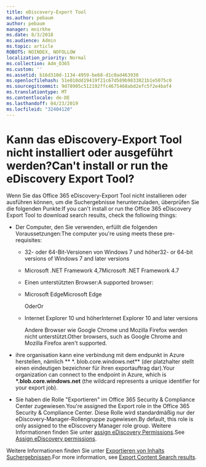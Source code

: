 ```yaml
---
title: eDiscovery-Export Tool
ms.author: pebaum
author: pebaum
manager: mnirkhe
ms.date: 8/3/2018
ms.audience: Admin
ms.topic: article
ROBOTS: NOINDEX, NOFOLLOW
localization_priority: Normal
ms.collection: Adm_O365
ms.custom: ''
ms.assetid: b16d310d-1134-4959-be68-d1c0ad463930
ms.openlocfilehash: 51e010dd19419f21c67d589b9833821b1e5075c0
ms.sourcegitcommit: 9d78905c512192ffc4675468abd2efc5f2e4baf4
ms.translationtype: MT
ms.contentlocale: de-DE
ms.lasthandoff: 04/23/2019
ms.locfileid: "32404120"
---
```

# <a name="cant-install-or-run-the-ediscovery-export-tool"></a><span data-ttu-id="ced5f-102">Kann das eDiscovery-Export Tool nicht installiert oder ausgeführt werden?</span><span class="sxs-lookup"><span data-stu-id="ced5f-102">Can't install or run the eDiscovery Export Tool?</span></span>

<span data-ttu-id="ced5f-103">Wenn Sie das Office 365 eDiscovery-Export Tool nicht installieren oder ausführen können, um die Suchergebnisse herunterzuladen, überprüfen Sie die folgenden Punkte:</span><span class="sxs-lookup"><span data-stu-id="ced5f-103">If you can't install or run the Office 365 eDiscovery Export Tool to download search results, check the following things:</span></span>
  
- <span data-ttu-id="ced5f-104">Der Computer, den Sie verwenden, erfüllt die folgenden Voraussetzungen:</span><span class="sxs-lookup"><span data-stu-id="ced5f-104">The computer you're using meets these pre-requisites:</span></span>
    
  - <span data-ttu-id="ced5f-105">32- oder 64-Bit-Versionen von Windows 7 und höher</span><span class="sxs-lookup"><span data-stu-id="ced5f-105">32- or 64-bit versions of Windows 7 and later versions</span></span>
    
  - <span data-ttu-id="ced5f-106">Microsoft .NET Framework 4,7</span><span class="sxs-lookup"><span data-stu-id="ced5f-106">Microsoft .NET Framework 4.7</span></span>
    
  - <span data-ttu-id="ced5f-107">Einen unterstützten Browser:</span><span class="sxs-lookup"><span data-stu-id="ced5f-107">A supported browser:</span></span>
    
  - <span data-ttu-id="ced5f-108">Microsoft Edge</span><span class="sxs-lookup"><span data-stu-id="ced5f-108">Microsoft Edge</span></span>
    
    <span data-ttu-id="ced5f-109">Oder</span><span class="sxs-lookup"><span data-stu-id="ced5f-109">Or</span></span>
    
  - <span data-ttu-id="ced5f-110">Internet Explorer 10 und höher</span><span class="sxs-lookup"><span data-stu-id="ced5f-110">Internet Explorer 10 and later versions</span></span>
    
    <span data-ttu-id="ced5f-111">Andere Browser wie Google Chrome und Mozilla Firefox werden nicht unterstützt.</span><span class="sxs-lookup"><span data-stu-id="ced5f-111">Other browsers, such as Google Chrome and Mozilla Firefox aren't supported.</span></span>
    
- <span data-ttu-id="ced5f-112">ihre organisation kann eine verbindung mit dem endpunkt in Azure herstellen, nämlich \*\* \*. blob.core.windows.net\*\* (der platzhalter stellt einen eindeutigen bezeichner für ihren exportauftrag dar).</span><span class="sxs-lookup"><span data-stu-id="ced5f-112">Your organization can connect to the endpoint in Azure, which is **\*.blob.core.windows.net** (the wildcard represents a unique identifier for your export job).</span></span> 
    
- <span data-ttu-id="ced5f-113">Sie haben die Rolle "Exportieren" im Office 365 Security &amp; Compliance Center zugewiesen.</span><span class="sxs-lookup"><span data-stu-id="ced5f-113">You're assigned the Export role in the Office 365 Security &amp; Compliance Center.</span></span> <span data-ttu-id="ced5f-114">Diese Rolle wird standardmäßig nur der eDiscovery-Manager-Rollengruppe zugewiesen.</span><span class="sxs-lookup"><span data-stu-id="ced5f-114">By default, this role is only assigned to the eDiscovery Manager role group.</span></span> <span data-ttu-id="ced5f-115">Weitere Informationen finden Sie unter [assign eDiscovery Permissions](https://support.office.com/article/assign-ediscovery-permissions-in-the-office-365-security-compliance-center-5b9a067b-9d2e-4aa5-bb33-99d8c0d0b5d7#moreinfo).</span><span class="sxs-lookup"><span data-stu-id="ced5f-115">See [Assign eDiscovery permissions](https://support.office.com/article/assign-ediscovery-permissions-in-the-office-365-security-compliance-center-5b9a067b-9d2e-4aa5-bb33-99d8c0d0b5d7#moreinfo).</span></span>
    
<span data-ttu-id="ced5f-116">Weitere Informationen finden Sie unter [Exportieren von Inhalts Suchergebnissen](https://support.office.com/article/Export-Content-Search-results-from-the-Office-365-Security-Compliance-Center-ed48d448-3714-4c42-85f5-10f75f6a4278).</span><span class="sxs-lookup"><span data-stu-id="ced5f-116">For more information, see [Export Content Search results](https://support.office.com/article/Export-Content-Search-results-from-the-Office-365-Security-Compliance-Center-ed48d448-3714-4c42-85f5-10f75f6a4278).</span></span>
  

